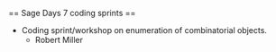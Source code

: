 == Sage Days 7 coding sprints ==

 * Coding sprint/workshop on enumeration of combinatorial objects.
   - Robert Miller
